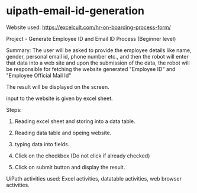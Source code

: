 # uipath-email-id-generation

Website used: https://excelcult.com/hr-on-boarding-process-form/

Project - Generate Employee ID and Email ID Process (Beginner level)

Summary: The user will be asked to provide the employee details like name, gender, personal email id, phone number etc., and then the robot will enter that data into a web site and upon the submission of the data, the robot will be responsible for fetching the website generated "Employee ID" and "Employee Official Mail Id"

The result will be displayed on the screen.

input to the website is given by excel sheet.

Steps:

1. Reading excel sheet and storing into a data table.

2. Reading data table and opeing website.

3. typing data into fields.

4. Click on the checkbox (Do not click if already checked)

5. Click on submit button and display the result.

UiPath activities used: Excel activities, datatable activities, web browser activities.
